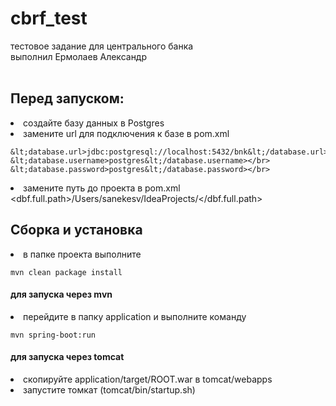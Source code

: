 # cbrf_test

тестовое задание для центрального банка</br>
выполнил Ермолаев Александр</br>
</br>
## Перед запуском:</br>
<li>создайте базу данных в Postgres</li>
<li>замените url для подключения к базе в pom.xml</li>

````
&lt;database.url>jdbc:postgresql://localhost:5432/bnk&lt;/database.url>
&lt;database.username>postgres&lt;/database.username></br>
&lt;database.password>postgres&lt;/database.password></br>
````

<li>замените путь до проекта в pom.xml</li>
&lt;dbf.full.path>/Users/sanekesv/IdeaProjects/&lt;/dbf.full.path>

## Сборка и установка
<li>в папке проекта выполните</li>

````
mvn clean package install
````

#### для запуска через mvn
<li>перейдите в папку application и выполните команду </li>

````
mvn spring-boot:run
````

#### для запуска через tomcat 
<li>скопируйте application/target/ROOT.war в tomcat/webapps</li>
<li>запустите томкат (tomcat/bin/startup.sh)</li>
